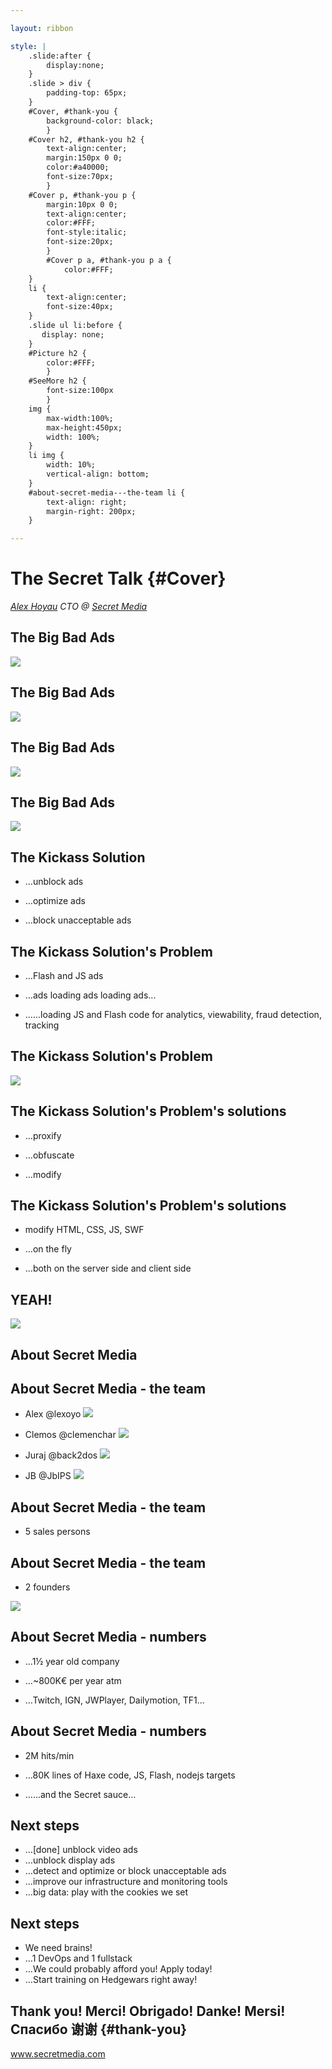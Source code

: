 ```yaml
---

layout: ribbon

style: |
    .slide:after {
        display:none;
    }
    .slide > div {
        padding-top: 65px;
    }
    #Cover, #thank-you {
        background-color: black;
        }
    #Cover h2, #thank-you h2 {
        text-align:center;
        margin:150px 0 0;
        color:#a40000;
        font-size:70px;
        }
    #Cover p, #thank-you p {
        margin:10px 0 0;
        text-align:center;
        color:#FFF;
        font-style:italic;
        font-size:20px;
        }
        #Cover p a, #thank-you p a {
            color:#FFF;
    }
    li {
        text-align:center;
        font-size:40px;
    }
    .slide ul li:before {
       display: none;
    }
    #Picture h2 {
        color:#FFF;
        }
    #SeeMore h2 {
        font-size:100px
        }
    img {
        max-width:100%;
        max-height:450px;
        width: 100%;
    }
    li img {
        width: 10%;
        vertical-align: bottom;
    }
    #about-secret-media---the-team li {
        text-align: right;
        margin-right: 200px;
    }

---
```




# The Secret Talk {#Cover}

*[Alex Hoyau](http://lexoyo.me/) CTO @ [Secret Media](http://secretmedia.com)*

<!--
![](pictures/sm-logo.png)
photo by John Carey, fiftyfootshadows.net


{:.note}
Secret => let's play hedgewars for 10 min ;)
-->

<!--

## My Background


* Free software activist

* Social activist

## My Background


* 10 years of freelancing

* Develop in JS, Flash and Haxe

## My Background


* 5 years as a CTO

* Build A teams

* Sell Haxe to clients, investors, boss

-->


<!--
## The Big Bad Ads

http://www.parismatch.com/

-->

## The Big Bad Ads

![](pictures/ss-ad-blocking.jpg)

## The Big Bad Ads

![](pictures/ab-diagram.png)

## The Big Bad Ads

![](pictures/ab-diagram2.png)

## The Big Bad Ads

![](pictures/meme.gif)

<!--
Google (& Mozilla (search bar))
Medias
=> they do not know
-->

## The Kickass Solution

* …unblock ads

* …optimize ads

* …block unacceptable ads

## The Kickass Solution's Problem

* …Flash and JS ads

* …ads loading ads loading ads...

* …...loading JS and Flash code for
  analytics, viewability, fraud detection, tracking

## The Kickass Solution's Problem

![](pictures/ads-diagram.png)

## The Kickass Solution's Problem's solutions

* …proxify

* …obfuscate

* …modify


## The Kickass Solution's Problem's solutions

* modify HTML, CSS, JS, SWF

* …on the fly

* …both on the server side and client side

## YEAH!

![](pictures/meme2.jpg)


## About Secret Media

## About Secret Media - the team


* Alex @lexoyo ![](pictures/lexoyo.png)

* Clemos @clemenchar ![](pictures/clemos.jpeg)

* Juraj @back2dos ![](pictures/juraj.jpeg)

* JB @JbIPS ![](pictures/jb.jpg)

## About Secret Media - the team


* 5 sales persons

## About Secret Media - the team


* 2 founders

![](pictures/founders.jpg)

## About Secret Media - numbers

* …1½ year old company

* …~800K€ per year atm

* …Twitch, IGN, JWPlayer, Dailymotion, TF1...

## About Secret Media - numbers

* 2M hits/min

* …80K lines of Haxe code, JS, Flash, nodejs targets

* …...and the Secret sauce...

## Next steps

* …[done] unblock video ads
* …unblock display ads
* …detect and optimize or block unacceptable ads
* …improve our infrastructure and monitoring tools
* …big data: play with the cookies we set

## Next steps

* We need brains!
* …1 DevOps and 1 fullstack
* …We could probably afford you! Apply today!
* …Start training on Hedgewars right away!

## Thank you! Merci! Obrigado! Danke! Mersi! Спасибо 谢谢 {#thank-you}

www.secretmedia.com
